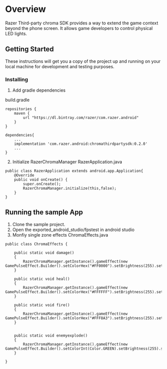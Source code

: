 # Overview

Razer Third-party chroma SDK provides a way to extend the game context beyond the phone screen. 
It allows game developers to control physical LED lights.


## Getting Started

These instructions will get you a copy of the project up and running on your local machine for development and testing purposes. 


### Installing

1. Add gradle dependencies

build.gradle
```
repositories {
    maven {
        url "https://dl.bintray.com/razer/com.razer.android"
    }
}
 
dependencies{
    ...
    implementation 'com.razer.android:chromathirdpartysdk:0.2.0'
    ...
}
```



2. Initialize RazerChromaManager
RazerApplication.java
```
public class RazerApplication extends android.app.Application{
    @Override
    public void onCreate() {
        super.onCreate();
        RazerChromaManager.initialize(this,false);
    }
}

```


## Running the sample App
1. Clone the sample project.
2. Open the exported_android_studio/fpstest in android studio
3. Monfiy single zone effects
ChromaEffects.java
```
public class ChromaEffects {

    public static void damage()
    {
        RazerChromaManager.getInstance().gameEffect(new GamePulseEffect.Builder().setColorHex("#FF0000").setBrightness(255).setOffAfter(300).setRepeatCount(1).build());
    }

    public static void heal()
    {
        RazerChromaManager.getInstance().gameEffect(new GamePulseEffect.Builder().setColorHex("#FFFFFF").setBrightness(255).setOffAfter(500).setRepeatCount(1).build());
    }

    public static void fire()
    {
        RazerChromaManager.getInstance().gameEffect(new GamePulseEffect.Builder().setColorHex("#FFF8A3").setBrightness(255).setOffAfter(300).setRepeatCount(1).build());
    }


    public static void enemyexplode()
    {
        RazerChromaManager.getInstance().gameEffect(new GamePulseEffect.Builder().setColorInt(Color.GREEN).setBrightness(255).setOffAfter(300).setRepeatCount(4).build());
    }

}
```
